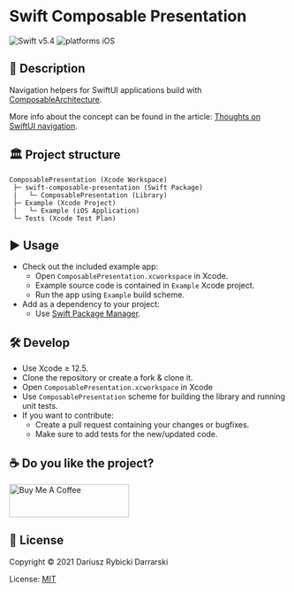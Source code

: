 # Swift Composable Presentation

![Swift v5.4](https://img.shields.io/badge/swift-v5.4-orange.svg)
![platforms iOS](https://img.shields.io/badge/platforms-iOS-blue.svg)

## 📝 Description

Navigation helpers for SwiftUI applications build with [ComposableArchitecture](https://github.com/pointfreeco/swift-composable-architecture/).

More info about the concept can be found in the article: [Thoughts on SwiftUI navigation](https://github.com/darrarski/darrarski/blob/main/2021/04/Thoughts-on-SwiftUI-navigation/README.md).

## 🏛 Project structure

```
ComposablePresentation (Xcode Workspace)
 ├─ swift-composable-presentation (Swift Package)
 |   └─ ComposablePresentation (Library)
 ├─ Example (Xcode Project)
 |   └─ Example (iOS Application)
 └─ Tests (Xcode Test Plan)
```

## ▶️ Usage

- Check out the included example app:
    - Open `ComposablePresentation.xcworkspace` in Xcode.
    - Example source code is contained in `Example` Xcode project.
    - Run the app using `Example` build scheme.
- Add as a dependency to your project:
    - Use [Swift Package Manager](https://swift.org/package-manager/).

## 🛠 Develop

- Use Xcode ≥ 12.5.
- Clone the repository or create a fork & clone it.
- Open `ComposablePresentation.xcworkspace` in Xcode
- Use `ComposablePresentation` scheme for building the library and running unit tests.
- If you want to contribute:
    - Create a pull request containing your changes or bugfixes.
    - Make sure to add tests for the new/updated code.

## ☕️ Do you like the project?

<a href="https://www.buymeacoffee.com/darrarski" target="_blank"><img src="https://cdn.buymeacoffee.com/buttons/v2/default-yellow.png" alt="Buy Me A Coffee" height="60" width="217" style="height: 60px !important;width: 217px !important;" ></a>

## 📄 License

Copyright © 2021 Dariusz Rybicki Darrarski

License: [MIT](LICENSE)
